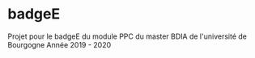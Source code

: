 # badgeE
Projet pour le badgeE du module PPC du master BDIA de l'université de Bourgogne
Année 2019 - 2020
